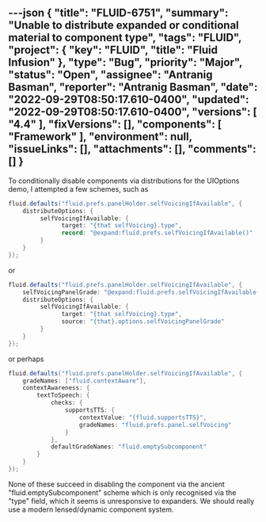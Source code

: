 ---json
{
  "title": "FLUID-6751",
  "summary": "Unable to distribute expanded or conditional material to component type",
  "tags": "FLUID",
  "project": {
    "key": "FLUID",
    "title": "Fluid Infusion"
  },
  "type": "Bug",
  "priority": "Major",
  "status": "Open",
  "assignee": "Antranig Basman",
  "reporter": "Antranig Basman",
  "date": "2022-09-29T08:50:17.610-0400",
  "updated": "2022-09-29T08:50:17.610-0400",
  "versions": [
    "4.4"
  ],
  "fixVersions": [],
  "components": [
    "Framework"
  ],
  "environment": null,
  "issueLinks": [],
  "attachments": [],
  "comments": []
}
---
To conditionally disable components via distributions for the UIOptions demo, I attempted a few schemes, such as

```java
fluid.defaults("fluid.prefs.panelHolder.selfVoicingIfAvailable", {
    distributeOptions: {
         selfVoicingIfAvailable: {
               target: "{that selfVoicing}.type",
               record: "@expand:fluid.prefs.selfVoicingIfAvailable()"
         }
    }
});
```

or

```java
fluid.defaults("fluid.prefs.panelHolder.selfVoicingIfAvailable", {
    selfVoicingPanelGrade: "@expand:fluid.prefs.selfVoicingIfAvailable()",
    distributeOptions: {
         selfVoicingIfAvailable: {
               target: "{that selfVoicing}.type",
               source: "{that}.options.selfVoicingPanelGrade"
         }
    }
});
```

or perhaps

```java
fluid.defaults("fluid.prefs.panelHolder.selfVoicingIfAvailable", {
    gradeNames: ["fluid.contextAware"],
    contextAwareness: {
        textToSpeech: {
            checks: {
                supportsTTS: {
                    contextValue: "{fluid.supportsTTS}",
                    gradeNames: "fluid.prefs.panel.selfVoicing"
                }
            },
            defaultGradeNames: "fluid.emptySubcomponent"
        }
    }
});
```

None of these succeed in disabling the component via the ancient "fluid.emptySubcomponent" scheme which is only recognised via the "type" field, which it seems is unresponsive to expanders. We should really use a modern lensed/dynamic component system.

        